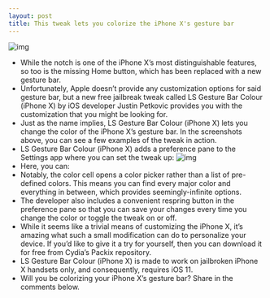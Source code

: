 ```yaml
---
layout: post
title: This tweak lets you colorize the iPhone X's gesture bar
---
```

![img](http://media.idownloadblog.com/wp-content/uploads/2018/07/LS-Gesture-Bar-Colour-iPhone-X.jpg)
* While the notch is one of the iPhone X’s most distinguishable features, so too is the missing Home button, which has been replaced with a new gesture bar.
* Unfortunately, Apple doesn’t provide any customization options for said gesture bar, but a new free jailbreak tweak called LS Gesture Bar Colour (iPhone X) by iOS developer Justin Petkovic provides you with the customization that you might be looking for.
* Just as the name implies, LS Gesture Bar Colour (iPhone X) lets you change the color of the iPhone X’s gesture bar. In the screenshots above, you can see a few examples of the tweak in action.
* LS Gesture Bar Colour (iPhone X) adds a preference pane to the Settings app where you can set the tweak up:
![img](http://media.idownloadblog.com/wp-content/uploads/2018/07/LS-Gesture-Bar-Colour-Prefs.jpg)
* Here, you can:
* Notably, the color cell opens a color picker rather than a list of pre-defined colors. This means you can find every major color and everything in between, which provides seemingly-infinite options.
* The developer also includes a convenient respring button in the preference pane so that you can save your changes every time you change the color or toggle the tweak on or off.
* While it seems like a trivial means of customizing the iPhone X, it’s amazing what such a small modification can do to personalize your device. If you’d like to give it a try for yourself, then you can download it for free from Cydia’s Packix repository.
* LS Gesture Bar Colour (iPhone X) is made to work on jailbroken iPhone X handsets only, and consequently, requires iOS 11.
* Will you be colorizing your iPhone X’s gesture bar? Share in the comments below.

